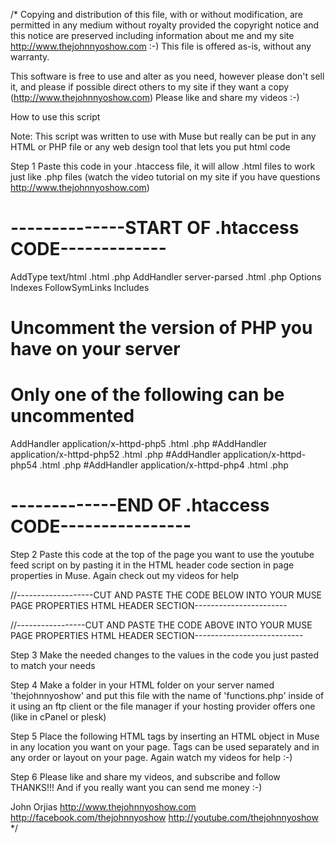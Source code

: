 /*
 Copying and distribution of this file, with or without modification,
 are permitted in any medium without royalty provided the copyright
 notice and this notice are preserved including information about me
 and my site http://www.thejohnnyoshow.com :-)
 This file is offered as-is, without any warranty.
 
 This software is free to use and alter as you need, however please don't
 sell it, and please if possible direct others to my site if they want a
 copy (http://www.thejohnnyoshow.com) Please like and share my videos :-)
 
 How to use this script
 
 Note: This script was written to use with Muse but really can be put in any
 HTML or PHP file or any web design tool that lets you put html code
 
 Step 1 Paste this code in your .htaccess file, it will allow .html
 files to work just like .php files (watch the video tutorial on
 my site if you have questions http://www.thejohnnyoshow.com)
 
# --------------START OF .htaccess CODE-------------
AddType text/html .html .php
AddHandler server-parsed .html .php
Options Indexes FollowSymLinks Includes
# Uncomment the version of PHP you have on your server
# Only one of the following can be uncommented
AddHandler application/x-httpd-php5 .html .php
#AddHandler application/x-httpd-php52 .html .php
#AddHandler application/x-httpd-php54 .html .php
#AddHandler application/x-httpd-php4 .html .php
# -------------END OF .htaccess CODE----------------
 
 Step 2 Paste this code at the top of the page you want to use the youtube
 feed script on by pasting it in the HTML header code section in page
 properties in Muse. Again check out my videos for help
 
//-------------------CUT AND PASTE THE CODE BELOW INTO YOUR MUSE PAGE PROPERTIES HTML HEADER SECTION-----------------------
 <?php
// you can also include a default settings file. You would create a file that contains
// everything in this section, then in the header of your page you could
// only set the values you want to change for that page
// @include_once('./thejohnnyoshow/config.php');
 
// set text styles
  $titleStyle='font-family: arial;font-size: 20px;text-align: center;line-height: 22px;color: #FFFF00;padding: 5px;';
  $descriptionStyle='height:250px;font-family: arial;font-size: 17px;text-align: justify;line-height: 19px;overflow: scroll;padding-right: 5px;padding-left: 5px;color: #FFFFFF;';
  $playlistStyle='height:150px; overflow: none; font-family: arial;font-size: 10px;text-align: justify;line-height: 12px;padding: 2px;color: #ffffff;';
  $urlStyle='height:40px; overflow: none; font-family: arial;font-size: 12px;text-align: center;text-decoration: none;font-weight: bold;line-height: 14px;color: #ffff00;padding: 2px;';
 
// Set your playlist and video IDs
  $playListID='PLfiklpBmJhxR95V7AkrOREDZ2D-MTNTuy';
  $defaultVideo='Cu5KD_UX6bc';
  $backupPlayListID='PLfiklpBmJhxR95V7AkrOREDZ2D-MTNTuy';
 
// Register with Google to get an API server key and put it here https://developers.google.com/youtube/registering_an_application allow 15 minutes for key to become active
  $googleAPIKey='PUT SERVER API KEY HERE';
 
// set iframe size and table sizes, set autoplay=0 to disable autoplay, set disableDescriptions=1 to turn off the
// descriptions on the playlist. -------NOTE: Views are NOT COUNTED if you use IFRAME OR AUTOPLAY... You must set autoplay=0 and OldEmbed=1 or OldEmbed=2
// if you wish views to be counted. OldEmbed=2 means it will use the old embed code Primary but if their browser is ISO (iPhone, iPod, iPad) it will use an iFrame so they can
// see the video. Setting autoplay=2 will cause autoplay to only happen if its the default video playing.
  $iframeWidth=980;
  $iframeHeight=551;
  $tableColumnWidth=200;
  $tableColumns=4;
  $items=$tableColumns*$tableColumns;
  $autoplay=1;
  $oldEmbed=2;
  $diableDescriptions=0;
 
 
// Dirs and URLs -- make a directory on your server where you want to store youtube thumbnails.
// They will be downloaded and descriptive file names will assigned to them making them searchable from google images
// caching will reduce the need for pulling your playlist data from YouTube for every request. The data will
// be refreshed based on the $refresh value in seconds. Make sure you create the directory on your server, and make it
// writable by the web server ie: chmod 777 or a+rw
  $youtube_image_path="./youtube-images/";
  $youtube_image_uri="/youtube-images/";
  $feed_path="./feed-cache/";
  $refresh='86400';
 
// set the snippet info for sharing on Facebook, Twitter, Etc, must be 200px wide
  $siteName='The Johnny O Show';
  $twitterName='@thejohnnyoshow';
  include('./thejohnnyoshow/functions.php');
  ?>
//-----------------CUT AND PASTE THE CODE ABOVE INTO YOUR MUSE PAGE PROPERTIES HTML HEADER SECTION---------------------------
 
  Step 3 Make the needed changes to the values in the code you just pasted
  to match your needs
 
  Step 4 Make a folder in your HTML folder on your server named 'thejohnnyoshow' and put
  this file with the name of 'functions.php' inside of it using an ftp client or
  the file manager if your hosting provider offers one (like in cPanel or plesk)
 
  Step 5 Place the following HTML tags by inserting an HTML object in Muse in
  any location you want on your page. Tags can be used separately and in any
  order or layout on your page. Again watch my videos for help :-)
 
  <?php showMetatags(); ?>
  <?php showVideo(); ?>
  <?php showTitle(); ?>
  <?php showDescription(); ?>
  <?php showPlaylist(); ?>
 
  Step 6 Please like and share my videos, and subscribe and
  follow THANKS!!! And if you really want you can send me money :-)
 
  John Orjias
  http://www.thejohnnyoshow.com
  http://facebook.com/thejohnnyoshow
  http://youtube.com/thejohnnyoshow
*/

